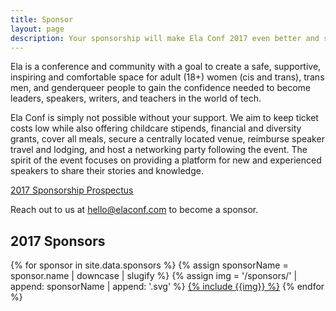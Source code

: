 ```yaml
---
title: Sponsor
layout: page
description: Your sponsorship will make Ela Conf 2017 even better and support women (cis and trans), trans men, and genderqueer people in tech.
---
```


Ela is a conference and community with a goal to create a safe, supportive, inspiring and comfortable space for adult (18+) women (cis and trans), trans men, and genderqueer people to gain the confidence needed to become leaders, speakers, writers, and teachers in the world of tech.

Ela Conf is simply not possible without your support. We aim to keep ticket costs low while also offering childcare stipends, financial and diversity grants, cover all meals, secure a centrally located venue, reimburse speaker travel and lodging, and host a networking party following the event. The spirit of the event focuses on providing a platform for new and experienced speakers to share their stories and knowledge.

<p><a class="button" href="/docs/ela-prospectus-2017.pdf">2017 Sponsorship Prospectus</a></p>

Reach out to us at [hello@elaconf.com](mailto:hello@elaconf.com) to become a sponsor.

## 2017 Sponsors

<div class="sponsors">
{% for sponsor in site.data.sponsors %}
{% assign sponsorName = sponsor.name | downcase | slugify %}
{% assign img = '/sponsors/' | append: sponsorName | append: '.svg' %}
<a href="{{sponsor.site}}" class="sponsor">{% include {{img}} %}</a>
{% endfor %}
</div>
